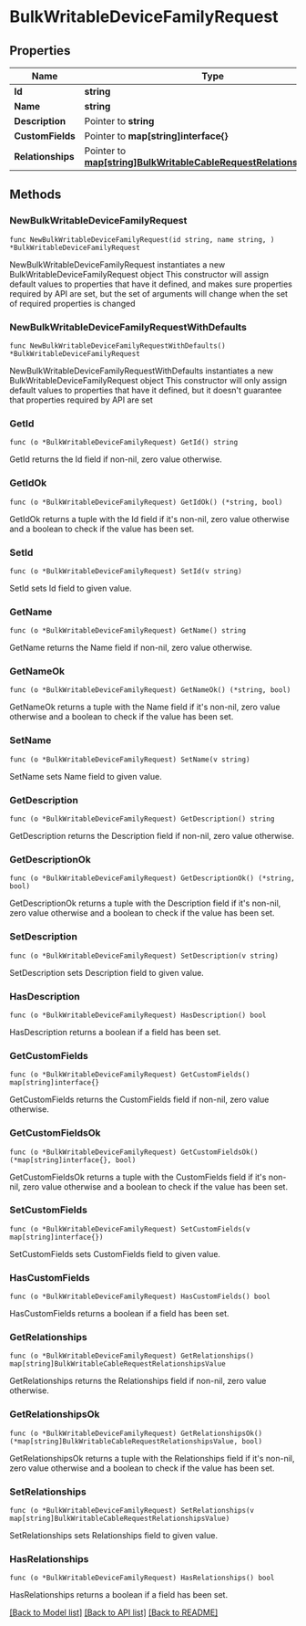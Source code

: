# BulkWritableDeviceFamilyRequest

## Properties

Name | Type | Description | Notes
------------ | ------------- | ------------- | -------------
**Id** | **string** |  | 
**Name** | **string** |  | 
**Description** | Pointer to **string** |  | [optional] 
**CustomFields** | Pointer to **map[string]interface{}** |  | [optional] 
**Relationships** | Pointer to [**map[string]BulkWritableCableRequestRelationshipsValue**](BulkWritableCableRequestRelationshipsValue.md) |  | [optional] 

## Methods

### NewBulkWritableDeviceFamilyRequest

`func NewBulkWritableDeviceFamilyRequest(id string, name string, ) *BulkWritableDeviceFamilyRequest`

NewBulkWritableDeviceFamilyRequest instantiates a new BulkWritableDeviceFamilyRequest object
This constructor will assign default values to properties that have it defined,
and makes sure properties required by API are set, but the set of arguments
will change when the set of required properties is changed

### NewBulkWritableDeviceFamilyRequestWithDefaults

`func NewBulkWritableDeviceFamilyRequestWithDefaults() *BulkWritableDeviceFamilyRequest`

NewBulkWritableDeviceFamilyRequestWithDefaults instantiates a new BulkWritableDeviceFamilyRequest object
This constructor will only assign default values to properties that have it defined,
but it doesn't guarantee that properties required by API are set

### GetId

`func (o *BulkWritableDeviceFamilyRequest) GetId() string`

GetId returns the Id field if non-nil, zero value otherwise.

### GetIdOk

`func (o *BulkWritableDeviceFamilyRequest) GetIdOk() (*string, bool)`

GetIdOk returns a tuple with the Id field if it's non-nil, zero value otherwise
and a boolean to check if the value has been set.

### SetId

`func (o *BulkWritableDeviceFamilyRequest) SetId(v string)`

SetId sets Id field to given value.


### GetName

`func (o *BulkWritableDeviceFamilyRequest) GetName() string`

GetName returns the Name field if non-nil, zero value otherwise.

### GetNameOk

`func (o *BulkWritableDeviceFamilyRequest) GetNameOk() (*string, bool)`

GetNameOk returns a tuple with the Name field if it's non-nil, zero value otherwise
and a boolean to check if the value has been set.

### SetName

`func (o *BulkWritableDeviceFamilyRequest) SetName(v string)`

SetName sets Name field to given value.


### GetDescription

`func (o *BulkWritableDeviceFamilyRequest) GetDescription() string`

GetDescription returns the Description field if non-nil, zero value otherwise.

### GetDescriptionOk

`func (o *BulkWritableDeviceFamilyRequest) GetDescriptionOk() (*string, bool)`

GetDescriptionOk returns a tuple with the Description field if it's non-nil, zero value otherwise
and a boolean to check if the value has been set.

### SetDescription

`func (o *BulkWritableDeviceFamilyRequest) SetDescription(v string)`

SetDescription sets Description field to given value.

### HasDescription

`func (o *BulkWritableDeviceFamilyRequest) HasDescription() bool`

HasDescription returns a boolean if a field has been set.

### GetCustomFields

`func (o *BulkWritableDeviceFamilyRequest) GetCustomFields() map[string]interface{}`

GetCustomFields returns the CustomFields field if non-nil, zero value otherwise.

### GetCustomFieldsOk

`func (o *BulkWritableDeviceFamilyRequest) GetCustomFieldsOk() (*map[string]interface{}, bool)`

GetCustomFieldsOk returns a tuple with the CustomFields field if it's non-nil, zero value otherwise
and a boolean to check if the value has been set.

### SetCustomFields

`func (o *BulkWritableDeviceFamilyRequest) SetCustomFields(v map[string]interface{})`

SetCustomFields sets CustomFields field to given value.

### HasCustomFields

`func (o *BulkWritableDeviceFamilyRequest) HasCustomFields() bool`

HasCustomFields returns a boolean if a field has been set.

### GetRelationships

`func (o *BulkWritableDeviceFamilyRequest) GetRelationships() map[string]BulkWritableCableRequestRelationshipsValue`

GetRelationships returns the Relationships field if non-nil, zero value otherwise.

### GetRelationshipsOk

`func (o *BulkWritableDeviceFamilyRequest) GetRelationshipsOk() (*map[string]BulkWritableCableRequestRelationshipsValue, bool)`

GetRelationshipsOk returns a tuple with the Relationships field if it's non-nil, zero value otherwise
and a boolean to check if the value has been set.

### SetRelationships

`func (o *BulkWritableDeviceFamilyRequest) SetRelationships(v map[string]BulkWritableCableRequestRelationshipsValue)`

SetRelationships sets Relationships field to given value.

### HasRelationships

`func (o *BulkWritableDeviceFamilyRequest) HasRelationships() bool`

HasRelationships returns a boolean if a field has been set.


[[Back to Model list]](../README.md#documentation-for-models) [[Back to API list]](../README.md#documentation-for-api-endpoints) [[Back to README]](../README.md)


